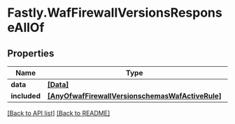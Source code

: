 # Fastly.WafFirewallVersionsResponseAllOf

## Properties

Name | Type | Description | Notes
------------ | ------------- | ------------- | -------------
**data** | [**[Data]**](Data.md) |  | [optional] 
**included** | [**[AnyOfwafFirewallVersionschemasWafActiveRule]**](AnyOfwafFirewallVersionschemasWafActiveRule.md) |  | [optional] 



[[Back to API list]](../../README.md#endpoints) [[Back to README]](../../README.md)

